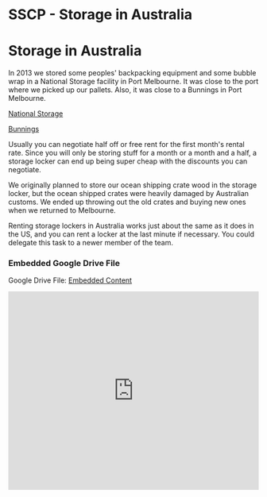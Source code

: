 # SSCP - Storage in Australia

# Storage in Australia

In 2013 we stored some peoples' backpacking equipment and some bubble wrap in a National Storage facility in Port Melbourne. It was close to the port where we picked up our pallets. Also, it was close to a Bunnings in Port Melbourne.

[ National Storage](https://www.google.com/maps/place/National+Storage/@-37.8343169,144.9232873,13z/data=%214m5%211m2%212m1%211snational+storage+port+melbourne%213m1%211s0x0000000000000000:0x19af6df4ac844900)

[ Bunnings](https://www.google.com/maps/place/Bunnings+Port+Melbourne/@-37.8362234,144.9400013,13z/data=%214m6%211m3%213m2%211s0x0000000000000000:0xf91a88b794005d5b%212sSecuraway%213m1%211s0x0000000000000000:0xff376bba3159897e)

Usually you can negotiate half off or free rent for the first month's rental rate. Since you will only be storing stuff for a month or a month and a half, a storage locker can end up being super cheap with the discounts you can negotiate.

We originally planned to store our ocean shipping crate wood in the storage locker, but the ocean shipped crates were heavily damaged by Australian customs. We ended up throwing out the old crates and buying new ones when we returned to Melbourne.

Renting storage lockers in Australia works just about the same as it does in the US, and you can rent a locker at the last minute if necessary. You could delegate this task to a newer member of the team.

[](https://drive.google.com/folderview?id=1q3HgIFdBttvlAM_EdjNZgQvh4HD4apDq)

### Embedded Google Drive File

Google Drive File: [Embedded Content](https://drive.google.com/embeddedfolderview?id=1q3HgIFdBttvlAM_EdjNZgQvh4HD4apDq#list)

<iframe width="100%" height="400" src="https://drive.google.com/embeddedfolderview?id=1q3HgIFdBttvlAM_EdjNZgQvh4HD4apDq#list" frameborder="0"></iframe>

